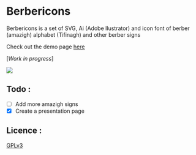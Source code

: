 
Berbericons 
================

Berbericons is a set of SVG, Ai (Adobe Ilustrator) and icon font of berber (amazigh) alphabet (Tifinagh) and other berber signs 

Check out the demo page [here](http://benahm.github.io/berbericons/page)

[*Work in progress*]

<img align="center" src="https://raw.githubusercontent.com/benahm/berbericons/master/capture.PNG"/>

## Todo :
- [ ] Add more amazigh signs 
- [x] Create a presentation page 

## Licence :
[GPLv3](http://www.gnu.org/licenses/gpl.txt)
